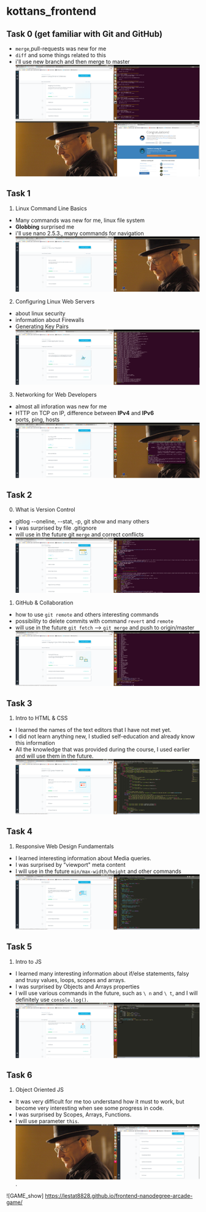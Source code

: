 ﻿# kottans_frontend

## Task 0 (get familiar with Git and GitHub) ##
- `merge`,pull-requests was new for me
- `diff` and some things related to this
- i'll use new branch and then merge to master
![Task_0 screenshot](/task_0/task0_done.png)
![Task_0 screenshot](/task_0/task0_1.2done.png)

## Task 1 ##
1. Linux Command Line Basics
- Many commands was new for me, linux file system
- **Globbing** surprised me
- i'll use nano 2.5.3., many commands for navigation
![Linux Command Line screenshot](/task_1/1.1_done.png)

2. Configuring Linux Web Servers
- about linux security 
- information about Firewalls
- Generating Key Pairs
![Configuring Linux Web Servers screenshot](/task_1/1.2_done.png)

3. Networking for Web Developers
- almost all inforation was new for me
- HTTP on TCP on IP, difference between **IPv4** and **IPv6**
- ports, ping, hosts
![Networking for Web Developers screenshot](/task_1/1.3_done.png)

## Task 2 ##
0. What is Version Control
- gitlog --oneline, --stat, -p, git show and many others
- I was surprised by file .gitignore
- will use in the future git `merge` and correct conflicts
![What is Version Control screenshot](/task_2/task2_0_done.png)

1. GitHub & Collaboration
- how to use `git remote` and others interesting commands
- possibility to delete commits with command `revert` and `remote`
- will use in the future `git fetch` --> `git merge` and push to origin/master
![GitHub & Collaboration screenshot](https://github.com/lestat8828/kottans_frontend/blob/master/task_2/task2_1_donee%20.png?raw=true)

## Task 3 ##
1. Intro to HTML & CSS
- I learned the names of the text editors that I have not met yet.
- I did not learn anything new, I studied self-education and already know this information
- All the knowledge that was provided during the course, I used earlier and will use them in the future.
![Intro to HTML & CSS screenshot](https://github.com/lestat8828/kottans_frontend/blob/master/task_3/task_3.png)

## Task 4 ##

1. Responsive Web Design Fundamentals
- I learned interesting information about Media queries.
- I was surprised by "viewport" meta content
- I will use in the future `min/max-width/height` and other commands
![Responsive Web Design Fundamentals](/task_4/task4_done.png)

## Task 5 ##

1. Intro to JS
- I learned many interesting information about if/else statements, falsy and trusy values, loops, scopes and arrays.
- I was surprised by Objects and Arrays properties
- I will use various commands in the future, such as `\ n` and `\ t`, and I will definitely use `console.log()`.
![Intro to JS](/task_5/task5_done.png)

## Task 6 ##

1. Object Oriented JS
- It was very difficult for me too understand how it must to work, but become very interesting when see some progress in code.
- I was surprised by Scopes, Arrays, Functions.
- I will use parameter `this`.
![Object Oriented JS](/task_6/task6_done.png).

![GAME_show]
			 https://lestat8828.github.io/frontend-nanodegree-arcade-game/

